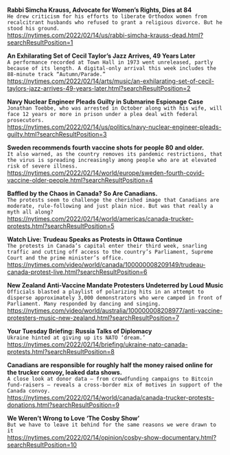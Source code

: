 **Rabbi Simcha Krauss, Advocate for Women’s Rights, Dies at 84**\
`He drew criticism for his efforts to liberate Orthodox women from recalcitrant husbands who refused to grant a religious divorce. But he stood his ground.`\
https://nytimes.com/2022/02/14/us/rabbi-simcha-krauss-dead.html?searchResultPosition=1

**An Exhilarating Set of Cecil Taylor’s Jazz Arrives, 49 Years Later**\
`A performance recorded at Town Hall in 1973 went unreleased, partly because of its length. A digital-only arrival this week includes the 88-minute track “Autumn/Parade.”`\
https://nytimes.com/2022/02/14/arts/music/an-exhilarating-set-of-cecil-taylors-jazz-arrives-49-years-later.html?searchResultPosition=2

**Navy Nuclear Engineer Pleads Guilty in Submarine Espionage Case**\
`Jonathan Toebbe, who was arrested in October along with his wife, will face 12 years or more in prison under a plea deal with federal prosecutors.`\
https://nytimes.com/2022/02/14/us/politics/navy-nuclear-engineer-pleads-guilty.html?searchResultPosition=3

**Sweden recommends fourth vaccine shots for people 80 and older.**\
`It also warned, as the country removes its pandemic restrictions, that the virus is spreading increasingly among people who are at elevated risk of severe illness.`\
https://nytimes.com/2022/02/14/world/europe/sweden-fourth-covid-vaccine-older-people.html?searchResultPosition=4

**Baffled by the Chaos in Canada? So Are Canadians.**\
`The protests seem to challenge the cherished image that Canadians are moderate, rule-following and just plain nice. But was that really a myth all along?`\
https://nytimes.com/2022/02/14/world/americas/canada-trucker-protests.html?searchResultPosition=5

**Watch Live: Trudeau Speaks as Protests in Ottawa Continue**\
`The protests in Canada’s capital enter their third week, snarling traffic and cutting off access to the country’s Parliament, Supreme Court and the prime minister’s office.`\
https://nytimes.com/video/world/canada/100000008209149/trudeau-canada-protest-live.html?searchResultPosition=6

**New Zealand Anti-Vaccine Mandate Protesters Undeterred by Loud Music**\
`Officials blasted a playlist of polarizing hits in an attempt to disperse approximately 3,000 demonstrators who were camped in front of Parliament. Many responded by dancing and singing.`\
https://nytimes.com/video/world/australia/100000008208977/anti-vaccine-protesters-music-new-zealand.html?searchResultPosition=7

**Your Tuesday Briefing: Russia Talks of Diplomacy**\
`Ukraine hinted at giving up its NATO ‘dream.’`\
https://nytimes.com/2022/02/14/briefing/ukraine-nato-canada-protests.html?searchResultPosition=8

**Canadians are responsible for roughly half the money raised online for the trucker convoy, leaked data shows.**\
`A close look at donor data — from crowdfunding campaigns to Bitcoin fund-raisers — reveals a cross-border mix of motives in support of the Canada convoy.`\
https://nytimes.com/2022/02/14/world/canada/canada-trucker-protests-donations.html?searchResultPosition=9

**We Weren’t Wrong to Love ‘The Cosby Show’**\
`But we have to leave it behind for the same reasons we were drawn to it`\
https://nytimes.com/2022/02/14/opinion/cosby-show-documentary.html?searchResultPosition=10

